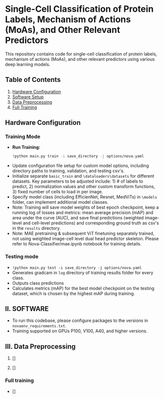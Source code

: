 # Single-Cell Classification of Protein Labels, Mechanism of Actions (MoAs), and Other Relevant Predictors

This repository contains code for single-cell classification of protein labels, mechanism of actions (MoAs), and other relevant predictors using various deep learning models.

## Table of Contents

1. [Hardware Configuration](#hardware-configuration)
2. [Software Setup](#software-setup)
3. [Data Preprocessing](#data-preprocessing)
4. [Full Training](#full-training)

## Hardware Configuration

### Training Mode

- **Run Training:**
  ```bash
  !python main.py train -i save_directory -j options/nova.yaml
  ```
- Update configuration file setup for custom model options, including directory paths to training, validation, and testing csv's.
- Initialize separate ```basic_train``` and ```\dataloaders\datasets``` for different datasets. Key parameters to be adjusted include: 1) # of labels to predict, 2) normalization values and other custom transform functions, 3) fixed number of cells to load in per image.
- Specify model class (including EfficienNet, Resnet, MedViTs) in ```\models``` folder, can implement additional model classes.
- Note: Training will save model weights of best epoch checkpoint, keep a running log of losses and metrics: mean average precision (mAP) and area under the curve (AUC), and save final predictions (weighted image-level and cell-level predictions) and corresponding ground truth as csv's in the ```results``` directory.
- Note: MAE pretraining & subsequent ViT finetuning separately trained, not using weighted image-cell level dual head predictor skeleton. Please refer to Nova-Classifier/mae.ipynb notebook for training details.

### Testing mode
* ```!python main.py test -i save_directory -j options/nova.yaml```
* Generates gradcam in ```log``` directory of training results folder for every class.
* Outputs class predictions
* Calculates metrics (mAP) for the best model checkpoint on the testing dataset, which is chosen by the highest mAP during training.

## II. SOFTWARE
* To run this codebase, please configure packages to the versions in ```novaenv_requirements.txt```.
* Training supported on GPUs P100, V100, A40, and higher versions.

## III. Data Preprocessing

1. []

2. []

### Full training
* []
